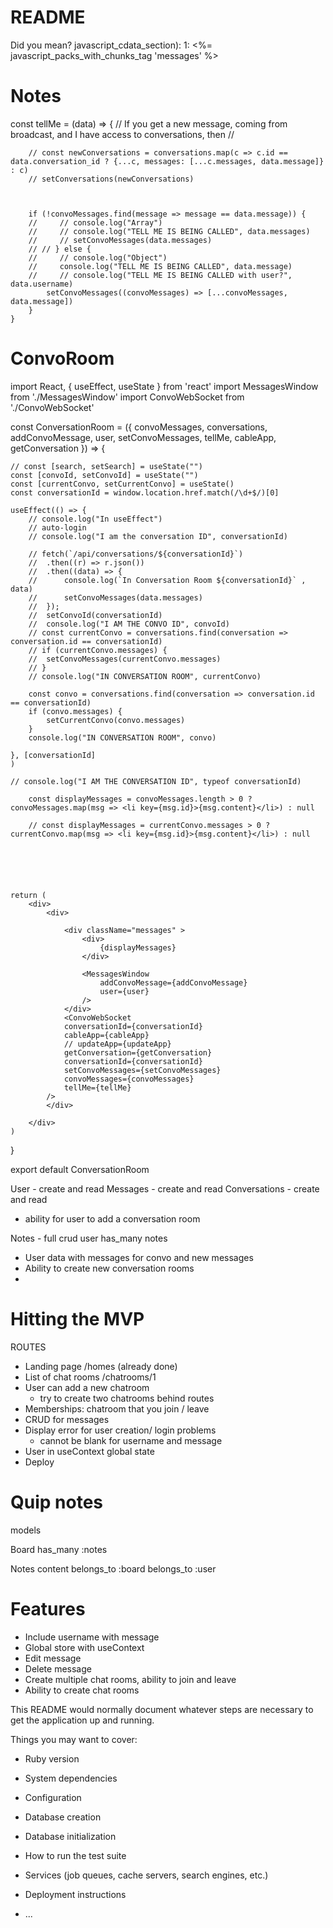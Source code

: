 # README

Did you mean?  javascript_cdata_section):
    1: <%= javascript_packs_with_chunks_tag 'messages' %>

# Notes


const tellMe = (data) => {
        // If you get a new message, coming from broadcast, and I have access to conversations, then 
        //

        // const newConversations = conversations.map(c => c.id == data.conversation_id ? {...c, messages: [...c.messages, data.message]}     : c)
        // setConversations(newConversations)



        if (!convoMessages.find(message => message == data.message)) {
        //     // console.log("Array")
        //     // console.log("TELL ME IS BEING CALLED", data.messages)
        //     // setConvoMessages(data.messages)
        // // } else {
        //     // console.log("Object")
        //     console.log("TELL ME IS BEING CALLED", data.message)
        //     // console.log("TELL ME IS BEING CALLED with user?", data.username)
            setConvoMessages((convoMessages) => [...convoMessages, data.message])
        }
    }





# ConvoRoom
import React, { useEffect, useState } from 'react'
import MessagesWindow from './MessagesWindow'
import ConvoWebSocket from './ConvoWebSocket'

const ConversationRoom = ({ convoMessages, conversations, addConvoMessage, user, setConvoMessages, tellMe, cableApp, getConversation }) => {

	// const [search, setSearch] = useState("")
	const [convoId, setConvoId] = useState("")
	const [currentConvo, setCurrentConvo] = useState()
 	const conversationId = window.location.href.match(/\d+$/)[0]

	useEffect(() => {
		// console.log("In useEffect")
		// auto-login
		// console.log("I am the conversation ID", conversationId)
		
		// fetch(`/api/conversations/${conversationId}`)
		// 	.then((r) => r.json())
		// 	.then((data) => {
		// 		console.log(`In Conversation Room ${conversationId}` , data)
		// 		setConvoMessages(data.messages)
		// 	});
		// 	setConvoId(conversationId)
		// 	console.log("I AM THE CONVO ID", convoId)
		// const currentConvo = conversations.find(conversation => conversation.id == conversationId)
		// if (currentConvo.messages) {
		// 	setConvoMessages(currentConvo.messages)
		// }
		// console.log("IN CONVERSATION ROOM", currentConvo)

		const convo = conversations.find(conversation => conversation.id == conversationId)
		if (convo.messages) {
			setCurrentConvo(convo.messages)
		}
		console.log("IN CONVERSATION ROOM", convo)

	}, [conversationId]
	)

	// console.log("I AM THE CONVERSATION ID", typeof conversationId)

		const displayMessages = convoMessages.length > 0 ? convoMessages.map(msg => <li key={msg.id}>{msg.content}</li>) : null

		// const displayMessages = currentConvo.messages > 0 ? currentConvo.map(msg => <li key={msg.id}>{msg.content}</li>) : null


	



	return (
		<div>
			<div>

				<div className="messages" >
					<div>
						{displayMessages}
					</div>

					<MessagesWindow
						addConvoMessage={addConvoMessage}
						user={user}
					/>
				</div>
				<ConvoWebSocket 
				conversationId={conversationId}
				cableApp={cableApp}
				// updateApp={updateApp}
				getConversation={getConversation}
				conversationId={conversationId}
                setConvoMessages={setConvoMessages}
                convoMessages={convoMessages}
                tellMe={tellMe}
			/> 
			</div>

		</div>
	)
}

export default ConversationRoom






User - create and read
Messages - create and read
Conversations - create and read
- ability for user to add a conversation room

Notes - full crud
user has_many notes

- User data with messages for convo and new messages
- Ability to create new conversation rooms
- 






# Hitting the MVP
ROUTES
- Landing page /homes (already done)
- List of chat rooms /chatrooms/1
- User can add a new chatroom
    - try to create two chatrooms behind routes
- Memberships: chatroom that you join / leave
- CRUD for messages
- Display error for user creation/ login problems 
    - cannot be blank for username and message
- User in useContext global state
- Deploy

# Quip notes

models

Board
has_many :notes

Notes
content
belongs_to :board
belongs_to :user




# Features
- Include username with message
- Global store with useContext
- Edit message
- Delete message
- Create multiple chat rooms, ability to join and leave
- Ability to create chat rooms

<!-- <BrowserRouter>
        {/* <Index /> */}
        {/* <Routes> */}
            {/* <Route path='/login' element={<Login />}>
            </Route>
            <Route path='/signup' element={<Signup />}>
            </Route>
            <Route path='/home' element={<Home />}>
            </Route> */}
            {/* <Route path='/' element={<Index />}>
            </Route>  */}
            {/* <Route path="*" element={<Navigate to="/" />} /> */}
     {/* </Routes> */}
    </BrowserRouter>, -->

This README would normally document whatever steps are necessary to get the
application up and running.

Things you may want to cover:

* Ruby version

* System dependencies

* Configuration

* Database creation

* Database initialization

* How to run the test suite

* Services (job queues, cache servers, search engines, etc.)

* Deployment instructions

* ...
